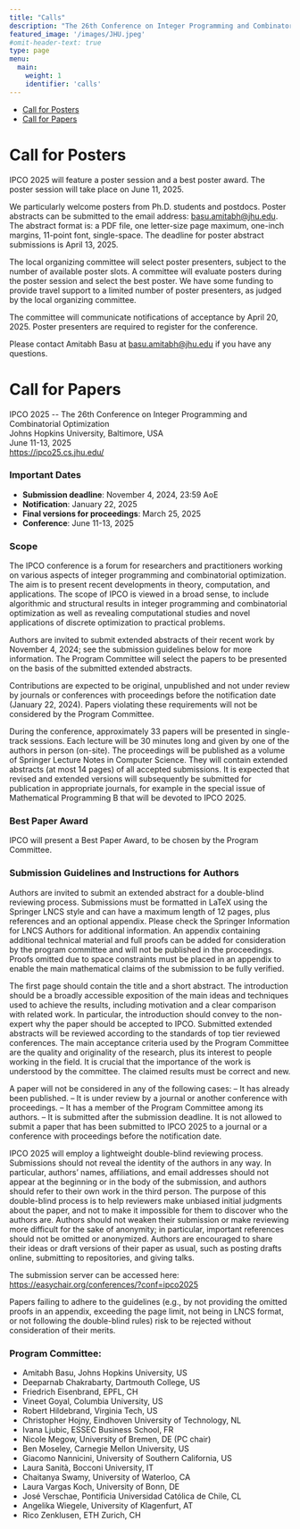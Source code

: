 ```yaml
---
title: "Calls"
description: "The 26th Conference on Integer Programming and Combinatorial Optimization"
featured_image: '/images/JHU.jpeg'
#omit-header-text: true
type: page
menu:
  main:
    weight: 1
    identifier: 'calls'
---
```

- [Call for Posters](#call-for-posters)
- [Call for Papers](#call-for-papers)

# Call for Posters
IPCO 2025 will feature a poster session and a best poster award. The poster session will take place on June 11, 2025.

We particularly welcome posters from Ph.D. students and postdocs. Poster abstracts can be submitted to the email address: basu.amitabh@jhu.edu. The abstract format is: a PDF file, one letter-size page maximum, one-inch margins, 11-point font, single-space. The deadline for poster abstract submissions is April 13, 2025.

The local organizing committee will select poster presenters, subject to the number of available poster slots. A committee will evaluate posters during the poster session and select the best poster. We have some funding to provide travel support to a limited number of poster presenters, as judged by the local organizing committee.

The committee will communicate notifications of acceptance by April 20, 2025. Poster presenters are required to register for the conference.

Please contact Amitabh Basu at basu.amitabh@jhu.edu if you have any questions.

# Call for Papers

IPCO 2025 -- The 26th Conference on Integer Programming and Combinatorial Optimization\
Johns Hopkins University, Baltimore, USA\
June 11-13, 2025\
https://ipco25.cs.jhu.edu/


### Important Dates

- **Submission deadline**: November 4, 2024, 23:59 AoE
- **Notification**: January 22, 2025
- **Final versions for proceedings**: March 25, 2025
- **Conference**: June 11-13, 2025

### Scope

The IPCO conference is a forum for researchers and practitioners working on various aspects of integer programming and combinatorial optimization. The aim is to present recent developments in theory, computation, and applications. The scope of IPCO is viewed in a broad sense, to include algorithmic and structural results in integer programming and combinatorial optimization as well as revealing computational studies and novel applications of discrete optimization to practical problems.

Authors are invited to submit extended abstracts of their recent work by November 4, 2024; see the submission guidelines below for more information. The Program Committee will select the papers to be presented on the basis of the submitted extended abstracts. 

Contributions are expected to be original, unpublished and not under review by journals or conferences with proceedings before the notification date (January 22, 2024). Papers violating these requirements will not be considered by the Program Committee.

During the conference, approximately 33 papers will be presented in single-track sessions. Each lecture will be 30 minutes long and given by one of the authors in person (on-site). The proceedings will be published as a volume of Springer Lecture Notes in Computer Science. They will contain extended abstracts (at most 14 pages) of all accepted submissions. It is expected that revised and extended versions will subsequently be submitted for publication in appropriate journals, for example in the special issue of Mathematical Programming B that will be devoted to IPCO 2025.


### Best Paper Award

IPCO will present a Best Paper Award, to be chosen by the Program Committee.


### Submission Guidelines and Instructions for Authors

Authors are invited to submit an extended abstract for a double-blind reviewing process. 
Submissions must be formatted in LaTeX using the Springer LNCS style and can have a maximum length of 12 pages, plus references and an optional appendix. Please check the Springer Information for LNCS Authors for additional information. An appendix containing additional technical material and full proofs can be added for consideration by the program committee and will not be published in the proceedings. Proofs omitted due to space constraints must be placed in an appendix to enable the main mathematical claims of the submission to be fully verified.

The first page should contain the title and a short abstract. The introduction should be a broadly accessible exposition of the main ideas and techniques used to achieve the results, including motivation and a clear comparison with related work. In particular, the introduction should convey to the non-expert why the paper should be accepted to IPCO. Submitted extended abstracts will be reviewed according to the standards of top tier reviewed conferences. The main acceptance criteria used by the Program Committee are the quality and originality of the research, plus its interest to people working in the field. It is crucial that the importance of the work is understood by the committee. The claimed results must be correct and new.

A paper will not be considered in any of the following cases:
– It has already been published.
– It is under review by a journal or another conference with proceedings.
– It has a member of the Program Committee among its authors.
– It is submitted after the submission deadline.
It is not allowed to submit a paper that has been submitted to IPCO 2025 to a journal or a conference with proceedings before the notification date.

IPCO 2025 will employ a lightweight double-blind reviewing process. Submissions should not reveal the identity of the authors in any way. In particular, authors’ names, affiliations, and email addresses should not appear at the beginning or in the body of the submission, and authors should refer to their own work in the third person. The purpose of this double-blind process is to help reviewers make unbiased initial judgments about the paper, and not to make it impossible for them to discover who the authors are. Authors should not weaken their submission or make reviewing more difficult for the sake of anonymity; in particular, important references should not be omitted or anonymized. Authors are encouraged to share their ideas or draft versions of their paper as usual, such as posting drafts online, submitting to repositories, and giving talks.

The submission server can be accessed here:
https://easychair.org/conferences/?conf=ipco2025

Papers failing to adhere to the guidelines (e.g., by not providing the omitted proofs in an appendix, exceeding the page limit, not being in LNCS format, or not following the double-blind rules) risk to be rejected without consideration of their merits.


### Program Committee:

- Amitabh Basu, Johns Hopkins University, US
- Deeparnab Chakrabarty, Dartmouth College, US
- Friedrich Eisenbrand, EPFL, CH
- Vineet Goyal, Columbia University, US
- Robert Hildebrand, Virginia Tech, US
- Christopher Hojny, Eindhoven University of Technology, NL
- Ivana Ljubic, ESSEC Business School, FR
- Nicole Megow, University of Bremen, DE (PC chair)
- Ben Moseley, Carnegie Mellon University, US
- Giacomo Nannicini, University of Southern California, US
- Laura Sanità, Bocconi University, IT
- Chaitanya Swamy, University of Waterloo, CA
- Laura Vargas Koch, University of Bonn, DE
- José Verschae, Pontificia Universidad Católica de Chile, CL
- Angelika Wiegele, University of Klagenfurt, AT
- Rico Zenklusen, ETH Zurich, CH





